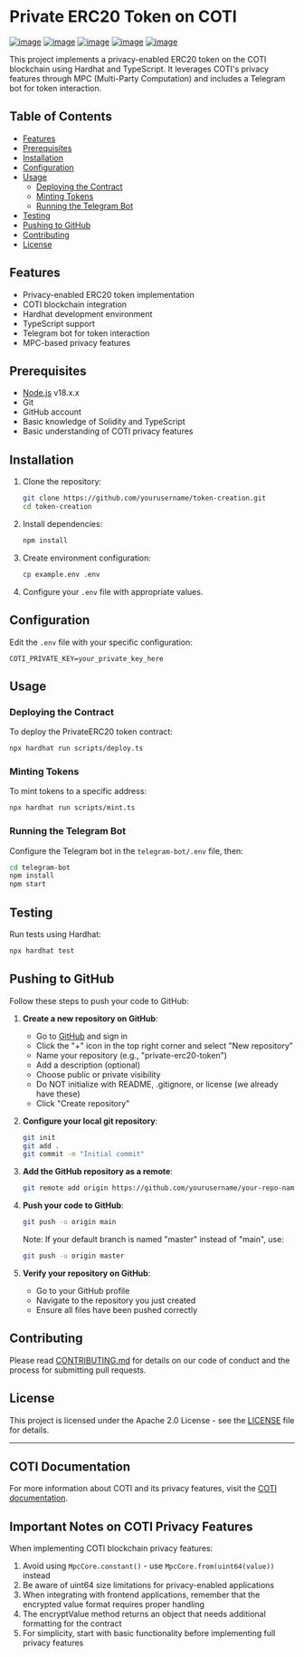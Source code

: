 # Private ERC20 Token on COTI

[![image](https://img.shields.io/badge/Telegram-2CA5E0?style=for-the-badge&logo=telegram&logoColor=white)](https://telegram.coti.io)
[![image](https://img.shields.io/badge/Discord-5865F2?style=for-the-badge&logo=discord&logoColor=white)](https://discord.coti.io)
[![image](https://img.shields.io/badge/X-000000?style=for-the-badge&logo=x&logoColor=white)](https://twitter.coti.io)
[![image](https://img.shields.io/badge/YouTube-FF0000?style=for-the-badge&logo=youtube&logoColor=white)](https://youtube.coti.io)
[![image](https://img.shields.io/badge/Node%20js-339933?style=for-the-badge&logo=nodedotjs&logoColor=white)](https://nodejs.org/download/release/v18.20.5/)

This project implements a privacy-enabled ERC20 token on the COTI blockchain using Hardhat and TypeScript. It leverages COTI's privacy features through MPC (Multi-Party Computation) and includes a Telegram bot for token interaction.

## Table of Contents

- [Features](#features)
- [Prerequisites](#prerequisites)
- [Installation](#installation)
- [Configuration](#configuration)
- [Usage](#usage)
  - [Deploying the Contract](#deploying-the-contract)
  - [Minting Tokens](#minting-tokens)
  - [Running the Telegram Bot](#running-the-telegram-bot)
- [Testing](#testing)
- [Pushing to GitHub](#pushing-to-github)
- [Contributing](#contributing)
- [License](#license)

## Features

- Privacy-enabled ERC20 token implementation
- COTI blockchain integration
- Hardhat development environment
- TypeScript support
- Telegram bot for token interaction
- MPC-based privacy features

## Prerequisites

- [Node.js](https://nodejs.org/) v18.x.x
- Git
- GitHub account
- Basic knowledge of Solidity and TypeScript
- Basic understanding of COTI privacy features

## Installation

1. Clone the repository:
   ```bash
   git clone https://github.com/yourusername/token-creation.git
   cd token-creation
   ```

2. Install dependencies:
   ```bash
   npm install
   ```

3. Create environment configuration:
   ```bash
   cp example.env .env
   ```

4. Configure your `.env` file with appropriate values.

## Configuration

Edit the `.env` file with your specific configuration:

```env
COTI_PRIVATE_KEY=your_private_key_here
```

## Usage

### Deploying the Contract

To deploy the PrivateERC20 token contract:

```bash
npx hardhat run scripts/deploy.ts
```

### Minting Tokens

To mint tokens to a specific address:

```bash
npx hardhat run scripts/mint.ts
```

### Running the Telegram Bot

Configure the Telegram bot in the `telegram-bot/.env` file, then:

```bash
cd telegram-bot
npm install
npm start
```

## Testing

Run tests using Hardhat:

```bash
npx hardhat test
```

## Pushing to GitHub

Follow these steps to push your code to GitHub:

1. **Create a new repository on GitHub**:
   - Go to [GitHub](https://github.com) and sign in
   - Click the "+" icon in the top right corner and select "New repository"
   - Name your repository (e.g., "private-erc20-token")
   - Add a description (optional)
   - Choose public or private visibility
   - Do NOT initialize with README, .gitignore, or license (we already have these)
   - Click "Create repository"

2. **Configure your local git repository**:
   ```bash
   git init
   git add .
   git commit -m "Initial commit"
   ```

3. **Add the GitHub repository as a remote**:
   ```bash
   git remote add origin https://github.com/yourusername/your-repo-name.git
   ```

4. **Push your code to GitHub**:
   ```bash
   git push -u origin main
   ```
   Note: If your default branch is named "master" instead of "main", use:
   ```bash
   git push -u origin master
   ```

5. **Verify your repository on GitHub**:
   - Go to your GitHub profile
   - Navigate to the repository you just created
   - Ensure all files have been pushed correctly

## Contributing

Please read [CONTRIBUTING.md](CONTRIBUTING.md) for details on our code of conduct and the process for submitting pull requests.

## License

This project is licensed under the Apache 2.0 License - see the [LICENSE](LICENSE) file for details.

---

## COTI Documentation

For more information about COTI and its privacy features, visit the [COTI documentation](https://docs.coti.io/coti-v2-documentation/build-on-coti/tools/hardhat).

## Important Notes on COTI Privacy Features

When implementing COTI blockchain privacy features:

1. Avoid using `MpcCore.constant()` - use `MpcCore.from(uint64(value))` instead
2. Be aware of uint64 size limitations for privacy-enabled applications
3. When integrating with frontend applications, remember that the encrypted value format requires proper handling
4. The encryptValue method returns an object that needs additional formatting for the contract
5. For simplicity, start with basic functionality before implementing full privacy features
